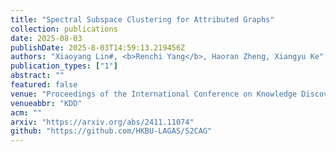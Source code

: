 ```yaml
---
title: "Spectral Subspace Clustering for Attributed Graphs"
collection: publications
date: 2025-08-03
publishDate: 2025-8-03T14:59:13.219456Z
authors: "Xiaoyang Lin#, <b>Renchi Yang</b>, Haoran Zheng, Xiangyu Ke"
publication_types: ["1"]
abstract: ""
featured: false
venue: "Proceedings of the International Conference on Knowledge Discovery and Data Mining"
venueabbr: "KDD"
acm: ""
arxiv: "https://arxiv.org/abs/2411.11074"
github: "https://github.com/HKBU-LAGAS/S2CAG"
---
```

